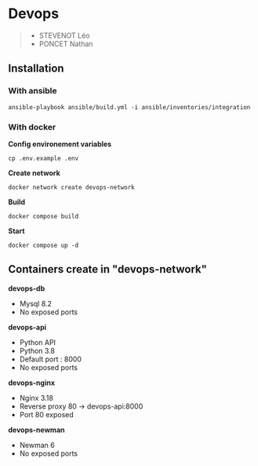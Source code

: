 # Devops
>  - STEVENOT Léo
>  - PONCET Nathan

## Installation
### With ansible
```shell
ansible-playbook ansible/build.yml -i ansible/inventories/integration  
```
### With docker

**Config environement variables**
```shell
cp .env.example .env
```

**Create network**
```shell
docker network create devops-network
```

**Build**
```shell
docker compose build
```

**Start**
```shell
docker compose up -d
```

## Containers create in "devops-network"

**devops-db**
- Mysql 8.2
- No exposed ports

**devops-api**
- Python API 
- Python 3.8
- Default port : 8000
- No exposed ports

**devops-nginx**
- Nginx 3.18
- Reverse proxy 80 -> devops-api:8000
- Port 80 exposed

**devops-newman**
- Newman 6
- No exposed ports